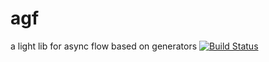 # agf
a light lib for async flow based on generators
[![Build Status](https://travis-ci.org/deebeel/agf.png)](https://travis-ci.org/deebeel/agf)
